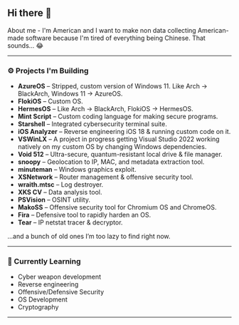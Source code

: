## Hi there 👋

About me - I'm American and I want to make non data collecting American-made software because I'm tired of everything being Chinese. That sounds... 😂




---

### ⚙️ Projects I'm Building

- **AzureOS** – Stripped, custom version of Windows 11. Like Arch → BlackArch, Windows 11 → AzureOS.
- **FlokiOS** – Custom OS.
- **HermesOS** – Like Arch → BlackArch, FlokiOS → HermesOS.
- **Mint Script** – Custom coding language for making secure programs.
- **Starshell** – Integrated cybersecurity terminal suite.
- **iOS Analyzer** – Reverse engineering iOS 18 & running custom code on it.
- **VSWinLX** – A project in progress getting Visual Studio 2022 working natively on my custom OS by changing Windows dependencies.
- **Void 512** – Ultra-secure, quantum-resistant local drive & file manager.
- **snoopy** – Geolocation to IP, MAC, and metadata extraction tool.
- **minuteman** – Windows graphics exploit.
- **XSNetwork** – Router management & offensive security tool.
- **wraith.mtsc** – Log destroyer.
- **XKS CV** – Data analysis tool.
- **PSVision** – OSINT utility.
- **MakoSS** – Offensive security tool for Chromium OS and ChromeOS.
- **Fira** – Defensive tool to rapidly harden an OS.
- **Tear** – IP netstat tracer & decryptor.

...and a bunch of old ones I’m too lazy to find right now.

---

### 🧪 Currently Learning
- Cyber weapon development
- Reverse engineering
- Offensive/Defensive Security
- OS Development
- Cryptography


---


